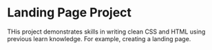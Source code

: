# Landing Page Project

THis project demonstrates skills in writing clean CSS and HTML using previous learn knowledge. For example, creating a landing page.